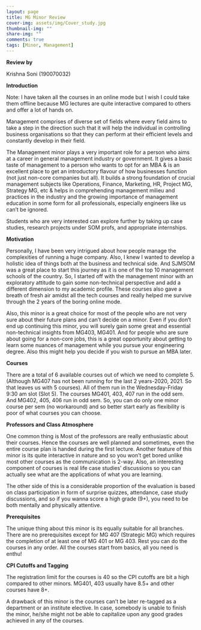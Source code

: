 ```yaml
---
layout: page
title: MG Minor Review
cover-img: assets/img/Cover_study.jpg
thumbnail-img: ""
share-img: ""
comments: true
tags: [Minor, Management]
---
```


**Review by**

Krishna Soni (190070032)

**Introduction**

Note: I have taken all the courses in an online mode but I wish I could take them offline
because MG lectures are quite interactive compared to others and offer a lot of hands on.

Management comprises of diverse set of fields where every field aims to take a step in the
direction such that it will help the individual in controlling business organisations so that
they can perform at their efficient levels and constantly develop in their field.

The Management minor plays a very important role for a person who aims at a career in
general management industry or government. It gives a basic taste of management to a
person who wants to opt for an MBA & is an excellent place to get an introductory flavour
of how businesses function (not just non-core companies but all). It builds a strong
foundation of crucial management subjects like Operations, Finance, Marketing, HR, Project
MG, Strategy MG, etc & helps in comprehending management milieu and practices in the
industry and the growing importance of management education in some form for all
professionals, especially engineers like us can’t be ignored.

Students who are very interested can explore further by taking up case studies, research
projects under SOM profs, and appropriate internships.

**Motivation**

Personally, I have been very intrigued about how people manage the complexities of running
a huge company. Also, I knew I wanted to develop a holistic idea of things both at the business
and technical side. And SJMSOM was a great place to start this journey as it is one of the top
10 management schools of the country. So, I started off with the management minor with an
exploratory attitude to gain some non-technical perspective and add a different dimension to
my academic profile. These courses also gave a breath of fresh air amidst all the tech courses
and really helped me survive through the 2 years of the boring online mode.

Also, this minor is a great choice for most of the people who are not very sure about their
future plans and can’t decide on a minor. Even if you don’t end up continuing this minor, you
will surely gain some great and essential non-technical insights from MG403, MG401. And for
people who are sure about going for a non-core jobs, this is a great opportunity about getting
to learn some nuances of management while you pursue your engineering degree. Also this
might help you decide if you wish to pursue an MBA later.

**Courses**

There are a total of 6 available courses out of which we need to complete 5. (Although
MG407 has not been running for the last 2 years-2020, 2021. So that leaves us with 5
courses). All of them run in the Wednesday-Friday 9:30 am slot (Slot 5). The courses MG401,
403, 407 run in the odd sem. And MG402, 405, 406 run in odd sem. So, you can do only one
minor course per sem (no workaround) and so better start early as flexibility is poor of what
courses you can choose.

**Professors and Class Atmosphere**

One common thing is Most of the professors are really enthusiastic about their courses.
Hence the courses are well planned and sometimes, even the entire course plan is handed
during the first lecture. Another feature of this minor is its quite interactive in nature and so
you won’t get bored unlike most other courses as the communication is 2-way. Also, an
interesting component of courses is real life case studies’ discussions so you can actually see
what are the applications of what you are learning.

The other side of this is a considerable proportion of the evaluation is based on class
participation in form of surprise quizzes, attendance, case study discussions, and so if you
wanna score a high grade (9+), you need to be both mentally and physically attentive.

**Prerequisites**

The unique thing about this minor is its equally suitable for all branches. There are no
prerequisites except for MG 407 (Strategic MG) which requires the completion of at least
one of MG 401 or MG 403. Rest you can do the courses in any order. All the courses start
from basics, all you need is enthu!

**CPI Cutoffs and Tagging**

The registration limit for the courses is 40 so the CPI cutoffs are bit a high compared to
other minors. MG401, 403 usually have 8.5+ and other courses have 8+.

A drawback of this minor is the courses can’t be later re-tagged as a department or an
institute elective. In case, somebody is unable to finish the minor, he/she might not be able
to capitalize upon any good grades achieved in any of the courses.